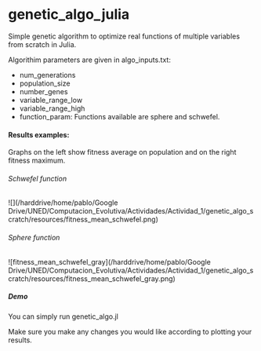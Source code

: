 # genetic_algo_julia

Simple genetic algorithm to optimize real functions of multiple variables from scratch in Julia.

Algorithim parameters are given in algo_inputs.txt:

- num_generations
- population_size
- number_genes
- variable_range_low
- variable_range_high
- function_param: Functions available are sphere and schwefel.



#### Results examples:

Graphs on the left show fitness average on population and on the right fitness maximum.

###### Schwefel function

![](/harddrive/home/pablo/Google Drive/UNED/Computacion_Evolutiva/Actividades/Actividad_1/genetic_algo_scratch/resources/fitness_mean_schwefel.png)

###### Sphere function

![fitness_mean_schwefel_gray](/harddrive/home/pablo/Google Drive/UNED/Computacion_Evolutiva/Actividades/Actividad_1/genetic_algo_scratch/resources/fitness_mean_schwefel_gray.png)

##### Demo

You can simply run genetic_algo.jl

Make sure you make any changes you would like according to plotting your results.